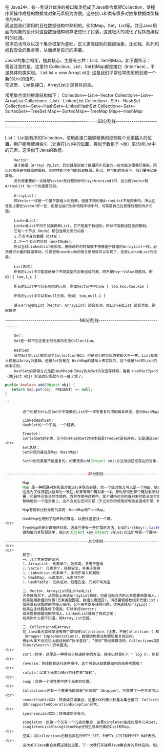 在 Java2中，有一套设计优良的接口和类组成了Java集合框架Collection，使程序员操作成批的数据或对象元素极为方便。这些接口和类有很多对抽象数据类型操作的API，<br>
而这是我们常用的且在数据结构中熟知的。例如Map，Set，List等。并且Java用面向对象的设计对这些数据结构和算法进行了封装，这就极大的减化了程序员编程时的负担。<br>
程序员也可以以这个集合框架为基础，定义更高级别的数据抽象，比如栈、队列和线程安全的集合等，从而满足自己的需要。 <br>

Java2的集合框架，抽其核心，主要有三种：List、Set和Map。如下图所示： <br>
需要注意的是，这里的 Collection、List、Set和Map都是接口（Interface），不是具体的类实现。 List lst = new ArrayList(); 这是我们平常经常使用的创建一个新的List的语句，<br>
在这里， List是接口，ArrayList才是具体的类。<br> 


常用集合类的继承结构如下： 
		Collection<--List<--Vector 
		Collection<--List<--ArrayList 
		Collection<--List<--LinkedList 
		Collection<--Set<--HashSet 
		Collection<--Set<--HashSet<--LinkedHashSet 
		Collection<--Set<--SortedSet<--TreeSet 
		Map<--SortedMap<--TreeMap 
		Map<--HashMap 


-----------------------------------------------SB分割线------------------------------------------ <br>
<br>
		List： 
		List是有序的Collection，使用此接口能够精确的控制每个元素插入的位置。用户能够使用索引（元素在List中的位置，类似于数组下 >标）来访问List中的元素，这类似于Java的数组。 

		Vector： 
		基于数组（Array）的List，其实就是封装了数组所不具备的一些功能方便我们使用，所以它难易避免数组的限制，同时性能也不可能超越数组。所以，在可能的情况下，我们要多运用数组。
		另外很重要的一点就是Vector是线程同步的(sychronized)的，这也是Vector和ArrayList 的一个的重要区别。 

		ArrayList： 
		同Vector一样是一个基于数组上的链表，但是不同的是ArrayList不是同步的。所以在性能上要比Vector好一些，但是当运行到多线程环境中时，可需要自己在管理线程的同步问题。 

		LinkedList： 
		LinkedList不同于前面两种List，它不是基于数组的，所以不受数组性能的限制。 
		它每一个节点（Node）都包含两方面的内容： 
		1.节点本身的数据（data）； 
		2.下一个节点的信息（nextNode）。 
		所以当对LinkedList做添加，删除动作的时候就不用像基于数组的ArrayList一样，必须进行大量的数据移动。只要更改nextNode的相关信息就可以实现了，这是LinkedList的优势。 

		List总结： 
		所有的List中只能容纳单个不同类型的对象组成的表，而不是Key－Value键值对。例如：[ tom,1,c ]

		所有的List中可以有相同的元素，例如Vector中可以有 [ tom,koo,too,koo ]

		所有的List中可以有null元素，例如[ tom,null,1 ]

		基于Array的List（Vector，ArrayList）适合查询，而LinkedList 适合添加，删除操作


--------------------------------------NB分割线------------------------------------ <br>

		Set： 
		Set是一种不包含重复的元素的无序Collection。 

		HashSet： 
		虽然Set同List都实现了Collection接口，但是他们的实现方式却大不一样。List基本上都是以Array为基础。但是Set则是在 HashMap的基础上来实现的，这个就是Set和List的根本区别。
		HashSet的存储方式是把HashMap中的Key作为Set的对应存储项。看看 HashSet的add（Object obj）方法的实现就可以一目了然了。 
```java
public boolean add(Object obj) {   
   return map.put(obj, PRESENT) == null;   
} 

``

		这个也是为什么在Set中不能像在List中一样有重复的项的根本原因，因为HashMap的key是不能有重复的。 

		LinkedHashSet： 
		HashSet的一个子类，一个链表。 

		TreeSet： 
		SortedSet的子类，它不同于HashSet的根本就是TreeSet是有序的。它是通过SortedMap来实现的。 
<br>
		Set总结： 
		Set实现的基础是Map（HashMap）

		Set中的元素是不能重复的，如果使用add(Object obj)方法添加已经存在的对象，则会覆盖前面的对象


--------------------------------------2B分割线------------------------------------ <br>

		Map： 
		Map 是一种把键对象和值对象进行关联的容器，而一个值对象又可以是一个Map，依次类推，这样就可形成一个多级映射。对于键对象来说，像Set一样，一个 Map容器中的键对象不允许重复，
		这是为了保持查找结果的一致性;如果有两个键对象一样，那你想得到那个键对象所对应的值对象时就有问题了，可能你得到的并不是你想的那个值对象，结果会造成混乱，所以键的唯一性很重
		要，也是符合集合的性质的。当然在使用过程中，某个键所对应的值对象可能会发生变化，这时会按照最后一次修改的值对象与键对应。对于值对象则没有唯一性的要求，你可以将任意多个键
		都映射到一个值对象上，这不会发生任何问题（不过对你的使用却可能会造成不便，你不知道你得到的到底是那一个键所对应的值对象）。 

		Map有两种比较常用的实现：HashMap和TreeMap。 

		HashMap也用到了哈希码的算法，以便快速查找一个键， 
<br>
		TreeMap则是对键按序存放，因此它便有一些扩展的方法，比如firstKey(),lastKey()等，你还可以从TreeMap中指定一个范围以取得其子Map。 
		键和值的关联很简单，用put(Object key,Object value)方法即可将一个键与一个值对象相关联。用get(Object key)可得到与此key对象所对应的值对象。 

--------------------------------------JB分割线------------------------------------ <br>
<br>
<br>
		其它： 
		一、几个常用类的区别 
		1．ArrayList: 元素单个，效率高，多用于查询 
		2．Vector: 元素单个，线程安全，多用于查询 
		3．LinkedList:元素单个，多用于插入和删除 
		4．HashMap: 元素成对，元素可为空 
		5．HashTable: 元素成对，线程安全，元素不可为空 

		二、Vector、ArrayList和LinkedList 
		大多数情况下，从性能上来说ArrayList最好，但是当集合内的元素需要频繁插入、删除时LinkedList会有比较好的表现，但是它们三个性能都比不上数组，另外Vector是线程同步的。所以： 
		如果能用数组的时候(元素类型固定，数组长度固定)，请尽量使用数组来代替List； 
		如果没有频繁的删除插入操作，又不用考虑多线程问题，优先选择ArrayList； 
		如果在多线程条件下使用，可以考虑Vector； 
		如果需要频繁地删除插入，LinkedList就有了用武之地； 
		如果你什么都不知道，用ArrayList没错。 

		三、Collections和Arrays 
		在 Java集合类框架里有两个类叫做Collections（注意，不是Collection！）和Arrays，这是JCF里面功能强大的工具，但初学者往往会忽视。按JCF文档的说法，这两个类提供了封装器实现
		（Wrapper Implementations）、数据结构算法和数组相关的应用。 
		想必大家不会忘记上面谈到的“折半查找”、“排序”等经典算法吧，Collections类提供了丰富的静态方法帮助我们轻松完成这些在数据结构课上烦人的工作： 
		binarySearch：折半查找。 
<br>
		sort：排序，这里是一种类似于快速排序的方法，效率仍然是O(n * log n)，但却是一种稳定的排序方法。 
<br>
		reverse：将线性表进行逆序操作，这个可是从前数据结构的经典考题哦！ 
<br>
		rotate：以某个元素为轴心将线性表“旋转”。 
<br>
		swap：交换一个线性表中两个元素的位置。 
<br>
		Collections还有一个重要功能就是“封装器”（Wrapper），它提供了一些方法可以把一个集合转换成一个特殊的集合，如下： 
<br>
		unmodifiableXXX：转换成只读集合，这里XXX代表六种基本集合接口：Collection、List、Map、Set、SortedMap和SortedSet。如果你对只读集合进行插入删除操作，将会抛
		出UnsupportedOperationException异常。 
<br>
		synchronizedXXX：转换成同步集合。 

		singleton：创建一个仅有一个元素的集合，这里singleton生成的是单元素Set， 
		singletonList和singletonMap分别生成单元素的List和Map。 
<br>
		空集：由Collections的静态属性EMPTY_SET、EMPTY_LIST和EMPTY_MAP表示。 
<br>
		这次关于Java集合类概述就到这里，下一次我们来讲解Java集合类的具体应用，如List排序、删除重复元素。